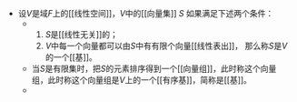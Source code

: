 - 设$V$是域$F$上的[[线性空间]]，$V$中的[[向量集]] $S$ 如果满足下述两个条件：
	- 1. $S$是[[线性无关]]的；
	  2. $V$中每一个向量都可以由$S$中有有限个向量[[线性表出]]，
	  那么称$S$是$V$的一个[[基]]。
	- 当$S$是有限集时，把$S$的元素排序得到一个[[向量组]]，此时称这个向量组，此时称这个向量组是$V$上的一个[[有序基]]，简称是[[基]]。
	-